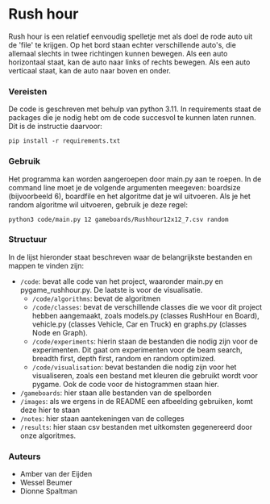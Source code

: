 # Rush hour
Rush hour is een relatief eenvoudig spelletje met als doel de rode auto uit de 'file' te krijgen. Op het bord staan echter verschillende auto's, die allemaal slechts in twee richtingen kunnen bewegen. Als een auto horizontaal staat, kan de auto naar links of rechts bewegen. Als een auto verticaal staat, kan de auto naar boven en onder. 

### Vereisten 
De code is geschreven met behulp van python 3.11. In requirements staat de packages die je nodig hebt om de code succesvol te kunnen laten runnen. Dit is de instructie daarvoor: 

`pip install -r requirements.txt`

### Gebruik 
Het programma kan worden aangeroepen door main.py aan te roepen. In de command line moet je de volgende argumenten meegeven: boardsize (bijvoorbeeld 6), boardfile en het algoritme dat je wil uitvoeren. Als je het random algoritme wil uitvoeren, gebruik je deze regel: 

`python3 code/main.py 12 gameboards/Rushhour12x12_7.csv random` 

### Structuur
In de lijst hieronder staat beschreven waar de belangrijkste bestanden en mappen te vinden zijn: 
* `/code`: bevat alle code van het project, waaronder main.py en pygame_rushhour.py. De laatste is voor de visualisatie. 
  * `/code/algorithms`: bevat de algoritmen
  * `/code/classes`: bevat de verschillende classes die we voor dit project hebben aangemaakt, zoals models.py (classes RushHour en Board), vehicle.py (classes Vehicle, Car en Truck) en graphs.py (classes Node en Graph). 
  * `/code/experiments`: hierin staan de bestanden die nodig zijn voor de experimenten. Dit gaat om experimenten voor de beam search, breadth first, depth first, random en random optimized. 
  * `/code/visualisation`: bevat bestanden die nodig zijn voor het visualiseren, zoals een bestand met kleuren die gebruikt wordt voor pygame. Ook de code voor de histogrammen staan hier. 
* `/gameboards`: hier staan alle bestanden van de spelborden
* `/images`: als we ergens in de README een afbeelding gebruiken, komt deze hier te staan
* `/notes`: hier staan aantekeningen van de colleges
* `/results`: hier staan csv bestanden met uitkomsten gegenereerd door onze algoritmes. 

### Auteurs
* Amber van der Eijden
* Wessel Beumer
* Dionne Spaltman






